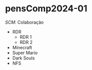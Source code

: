 # pensComp2024-01

*SCM*: Colaboração

- RDR
  - RDR 1
  - RDR 2   
- Minecraft
- Super Mario
- Dark Souls
- NFS